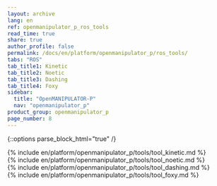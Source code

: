 ```yaml
---
layout: archive
lang: en
ref: openmanipulator_p_ros_tools
read_time: true
share: true
author_profile: false
permalink: /docs/en/platform/openmanipulator_p/ros_tools/
tabs: "ROS"
tab_title1: Kinetic
tab_title2: Noetic
tab_title3: Dashing
tab_title4: Foxy
sidebar:
  title: "OpenMANIPULATOR-P"
  nav: "openmanipulator_p"
product_group: openmanipulator_p
page_number: 8
---
```


<div style="counter-reset: h1 7"></div>

{::options parse_block_html="true" /}

<section data-id="{{ page.tab_title1 }}" class="tab_contents">
{% include en/platform/openmanipulator_p/tools/tool_kinetic.md %}
</section>

<section data-id="{{ page.tab_title2 }}" class="tab_contents">
{% include en/platform/openmanipulator_p/tools/tool_noetic.md %}
</section>

<section data-id="{{ page.tab_title3 }}" class="tab_contents">
{% include en/platform/openmanipulator_p/tools/tool_dashing.md %}
</section>

<section data-id="{{ page.tab_title4 }}" class="tab_contents">
{% include en/platform/openmanipulator_p/tools/tool_foxy.md %}
</section>

